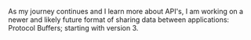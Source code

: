 As my journey continues and I learn more about API's, I am working on a newer and likely future format of sharing data between applications: Protocol Buffers; starting with version 3. 
